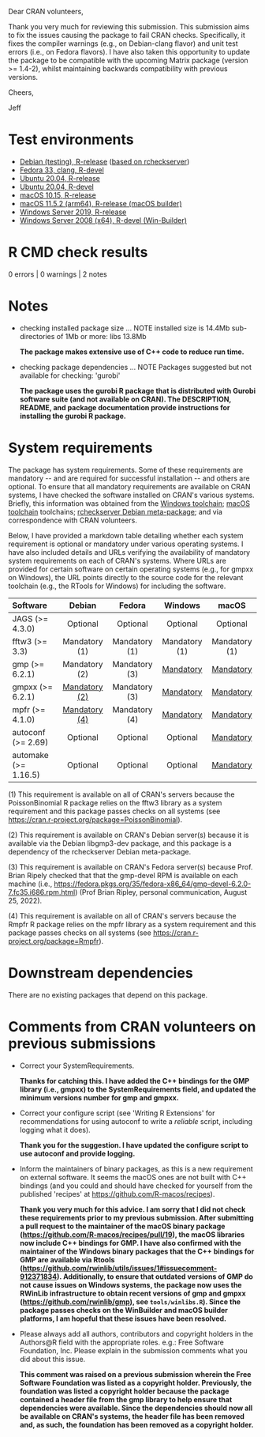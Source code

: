 Dear CRAN volunteers,

Thank you very much for reviewing this submission. This submission aims to fix the issues causing the package to fail CRAN checks. Specifically, it fixes the compiler warnings (e.g., on Debian-clang flavor) and unit test errors (i.e., on Fedora flavors). I have also taken this opportunity to update the package to be compatible with the upcoming Matrix package (version >= 1.4-2), whilst maintaining backwards compatibility with previous versions.

Cheers,

Jeff

# Test environments

* [Debian (testing), R-release](https://github.com/r-devel/rcheckserver) ([based on rcheckserver](https://statmath.wu.ac.at/AASC/debian/))
* [Fedora 33, clang, R-devel](https://github.com/prioritizr/surveyvoi/actions?query=workflow%3AFedora)
* [Ubuntu 20.04, R-release](https://github.com/prioritizr/surveyvoi/actions?query=workflow%3AUbuntu)
* [Ubuntu 20.04, R-devel](https://github.com/prioritizr/surveyvoi/actions?query=workflow%3AUbuntu)
* [macOS 10.15, R-release](https://github.com/prioritizr/surveyvoi/actions?query=workflow%3A%22Mac+OSX%22)
* [macOS 11.5.2 (arm64), R-release (macOS builder)](https://mac.r-project.org/macbuilder/submit.html)
* [Windows Server 2019, R-release](https://github.com/prioritizr/surveyvoi/actions?query=workflow%3AWindows)
* [Windows Server 2008 (x64), R-devel (Win-Builder)](https://win-builder.r-project.org/)

# R CMD check results

0 errors | 0 warnings | 2 notes

# Notes

* checking installed package size ... NOTE
  installed size is 14.4Mb
  sub-directories of 1Mb or more:
    libs  13.8Mb

    **The package makes extensive use of C++ code to reduce run time.**

* checking package dependencies ... NOTE
  Packages suggested but not available for checking: 'gurobi'

    **The package uses the gurobi R package that is distributed with Gurobi software suite (and not available on CRAN). The DESCRIPTION, README, and package documentation provide instructions for installing the gurobi R package.**

# System requirements

The package has system requirements. Some of these requirements are mandatory -- and are required for successful installation -- and others are optional. To ensure that all mandatory requirements are available on CRAN systems, I have checked the software installed on CRAN's various systems. Briefly, this information was obtained from the [Windows toolchain](https://github.com/r-windows/rtools-packages); [macOS toolchain](https://github.com/R-macos/recipes) toolchains; [rcheckserver Debian meta-package](https://statmath.wu.ac.at/AASC/debian/dists/stable/main/binary-amd64/Packages); and via correspondence with CRAN volunteers.

Below, I have provided a markdown table detailing whether each system requirement is optional or mandatory under various operating systems. I have also included details and URLs verifying the availability of mandatory system requirements on each of CRAN's systems. Where URLs are provided for certain software on certain operating systems (e.g., for gmpxx on Windows), the URL points directly to the source code for the relevant toolchain (e.g., the RTools for Windows) for including the software.

| Software | Debian | Fedora | Windows | macOS |
|:--------|:---------:|:--------:|:------:|:------:|
| JAGS (>= 4.3.0) | Optional | Optional |Optional | Optional |
| fftw3 (>= 3.3) | Mandatory (1) | Mandatory (1) | Mandatory (1) | Mandatory (1) |
| gmp (>= 6.2.1) | Mandatory (2) | Mandatory (3) | [Mandatory](https://statmath.wu.ac.at/AASC/debian/dists/stable/main/binary-amd64/Packages) | [Mandatory](https://github.com/r-windows/rtools-packages/blob/master/mingw-w64-gmp/PKGBUILD) | [Mandatory](https://github.com/r-windows/rtools-packages/blob/master/mingw-w64-gmp/PKGBUILD) | [Mandatory](https://github.com/R-macos/recipes/blob/master/recipes/gmp) |
| gmpxx (>= 6.2.1) | [Mandatory (2)](https://statmath.wu.ac.at/AASC/debian/dists/stable/main/binary-amd64/Packages) | Mandatory (3) | [Mandatory](https://github.com/r-windows/rtools-packages/blob/master/mingw-w64-gmp/PKGBUILD) | [Mandatory](https://github.com/R-macos/recipes/blob/master/recipes/gmp) |
| mpfr (>= 4.1.0) | [Mandatory (4)](https://statmath.wu.ac.at/AASC/debian/dists/stable/main/binary-amd64/Packages) | Mandatory (4) | [Mandatory](https://github.com/r-windows/rtools-packages/blob/master/mingw-w64-mpfr/PKGBUILD) | [Mandatory](https://github.com/R-macos/recipes/blob/master/recipes/mpfr) |
| autoconf (>= 2.69) | Optional | Optional | Optional | [Mandatory](https://github.com/R-macos/recipes/blob/master/recipes/autoconf) |
| automake (>= 1.16.5) | Optional | Optional | Optional | [Mandatory](https://github.com/R-macos/recipes/blob/master/recipes/automake) |

(1) This requirement is available on all of CRAN's servers because the PoissonBinomial R package relies on the fftw3 library as a system requirement and this package passes checks on all systems (see https://cran.r-project.org/package=PoissonBinomial).

(2) This requirement is available on CRAN's Debian server(s) because it is available via the Debian libgmp3-dev package, and this package is a dependency of the rcheckserver Debian meta-package.

(3) This requirement is available on CRAN's Fedora server(s) because Prof. Brian Ripely checked that that the gmp-devel RPM is available on each machine (i.e., https://fedora.pkgs.org/35/fedora-x86_64/gmp-devel-6.2.0-7.fc35.i686.rpm.html) (Prof Brian Ripley, personal communication, August 25, 2022).

(4) This requirement is available on all of CRAN's servers because the Rmpfr R package relies on the mpfr library as a system requirement and this package passes checks on all systems (see https://cran.r-project.org/package=Rmpfr).

# Downstream dependencies

There are no existing packages that depend on this package.

# Comments from CRAN volunteers on previous submissions

* Correct your SystemRequirements.

  **Thanks for catching this. I have added the C++ bindings for the GMP library (i.e., gmpxx) to the SystemRequirements field, and updated the minimum versions number for gmp and gmpxx.**

* Correct your configure script (see 'Writing R Extensions' for recommendations for using autoconf to write a *reliable* script, including logging what it does).

  **Thank you for the suggestion. I have updated the configure script to use autoconf and provide logging.**

* Inform the maintainers of binary packages, as this is a new
requirement on external software. It seems the macOS ones are not built
with C++ bindings (and you could and should have checked for yourself
from the published 'recipes' at https://github.com/R-macos/recipes).

  **Thank you very much for this advice. I am sorry that I did not check these requirements prior to my previous submission. After submitting a pull request to the maintainer of the macOS binary package (https://github.com/R-macos/recipes/pull/19), the macOS libraries now include C++ bindings for GMP. I have also confirmed with the maintainer of the Windows binary packages that the C++ bindings for GMP are available via Rtools (https://github.com/rwinlib/utils/issues/1#issuecomment-912371834). Additionally, to ensure that outdated versions of GMP do not cause issues on Windows systems, the package now uses the RWinLib infrastructure to obtain recent versions of gmp and gmpxx (https://github.com/rwinlib/gmp), see `tools/winlibs.R`). Since the package passes checks on the WinBuilder and macOS builder platforms, I am hopeful that these issues have been resolved.**

* Please always add all authors, contributors and copyright holders in the Authors@R field with the appropriate roles. e.g.: Free Software Foundation, Inc. Please explain in the submission comments what you did about this issue.

  **This comment was raised on a previous submission wherein the Free Software Foundation was listed as a copyright holder. Previously, the foundation was listed a copyright holder because the package contained a header file from the gmp library to help ensure that dependencies were available. Since the dependencies should now all be available on CRAN's systems, the header file has been removed and, as such, the foundation has been removed as a copyright holder.**

